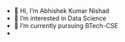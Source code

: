 - 👋 Hi, I’m Abhishek Kumar Nishad
- 👀 I’m interested in Data Science
- 🌱 I’m currently pursuing BTech-CSE
- <!---💞️ I’m looking to collaborate on ...>
- <!---📫 How to reach me ...>
- <!---//😄 Pronouns: ...>
- <!---⚡ Fun fact: ...>

<!---
Abhishek2118/Abhishek2118 is a ✨ special ✨ repository because its `README.md` (this file) appears on your GitHub profile.
You can click the Preview link to take a look at your changes.
--->
